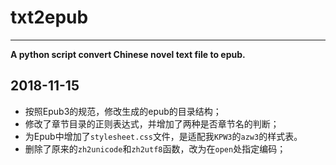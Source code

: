 # txt2epub

---

**A python script convert Chinese novel text file to epub.**

## 2018-11-15

- 按照Epub3的规范，修改生成的epub的目录结构；
- 修改了章节目录的正则表达式，并增加了两种是否章节名的判断；
- 为Epub中增加了`stylesheet.css`文件，是适配我`KPW3`的`azw3`的样式表。
- 删除了原来的`zh2unicode`和`zh2utf8`函数，改为在`open`处指定编码；
